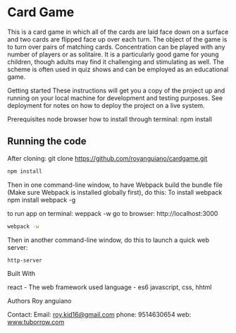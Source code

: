 # Card Game
This is a card game in which all of the cards are laid face down on a surface and two cards are flipped face up over each turn. The object of the game is to turn over pairs of matching cards. Concentration can be played with any number of players or as solitaire. It is a particularly good game for young children, though adults may find it challenging and stimulating as well. The scheme is often used in quiz shows and can be employed as an educational game.

Getting started
These instructions will get you a copy of the project up and running on your local machine for development and testing purposes. See deployment for notes on how to deploy the project on a live system.

Prerequisites
node
browser
how to install through terminal: npm install 



## Running the code

After cloning: 
git clone https://github.com/royanguiano/cardgame.git

```sh
npm install
```

Then in one command-line window, to have Webpack build the bundle file (Make sure Webpack is installed globally first), do this:
To install webpack
npm install webpack -g

to run app 
on terminal: weppack -w 
go to browser: http://localhost:3000

```sh
webpack -w
```

Then in another command-line window, do this to launch a quick web server:

```sh
http-server
```

Built With

react - The web framework used
language - es6 javascript, css, hhtml

Authors
Roy anguiano


Contact: 
Email: roy.kid16@gmail.com
phone: 9514630654
web: www.tuborrow.com

